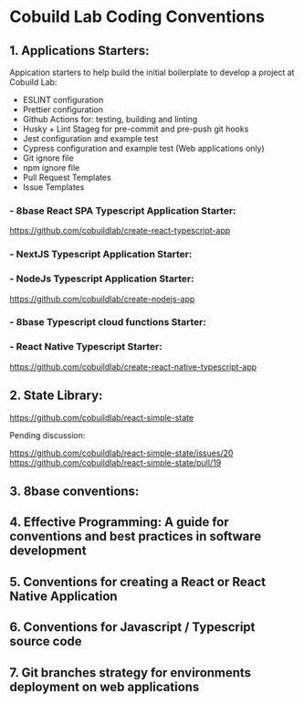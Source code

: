 # Cobuild Lab Coding Conventions

## 1. Applications Starters:

Appication starters to help build the initial boilerplate to develop a project at Cobuild Lab:

* ESLINT configuration
* Prettier configuration
* Github Actions for: testing, building and linting
* Husky + Lint Stageg for pre-commit and pre-push git hooks
* Jest configuration and example test
* Cypress configuration and example test (Web applications only)
* Git ignore file
* npm ignore file
* Pull Request Templates
* Issue Templates

### - 8base React SPA Typescript Application Starter:  
https://github.com/cobuildlab/create-react-typescript-app
### - NextJS Typescript Application Starter:
### - NodeJs Typescript Application Starter:  
https://github.com/cobuildlab/create-nodejs-app
### - 8base Typescript cloud functions Starter:
### - React Native Typescript Starter:  
https://github.com/cobuildlab/create-react-native-typescript-app


## 2. State Library: 

https://github.com/cobuildlab/react-simple-state

Pending discussion: 

https://github.com/cobuildlab/react-simple-state/issues/20  
https://github.com/cobuildlab/react-simple-state/pull/19

## 3. 8base conventions:
## 4. Effective Programming: A guide for conventions and best practices in software development
## 5. Conventions for creating a React or React Native Application
## 6. Conventions for Javascript / Typescript source code
## 7. Git branches strategy for environments deployment on web applications
